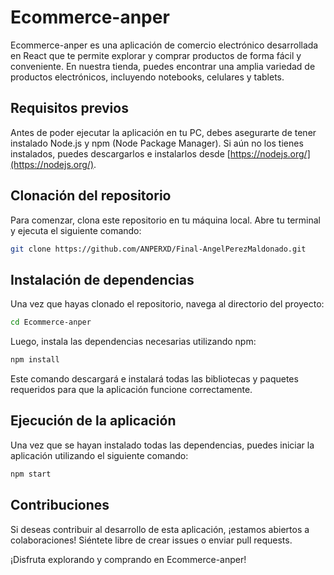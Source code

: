 # Ecommerce-anper

Ecommerce-anper es una aplicación de comercio electrónico desarrollada en React que te permite explorar y comprar productos de forma fácil y conveniente. En nuestra tienda, puedes encontrar una amplia variedad de productos electrónicos, incluyendo notebooks, celulares y tablets.

## Requisitos previos

Antes de poder ejecutar la aplicación en tu PC, debes asegurarte de tener instalado Node.js y npm (Node Package Manager). Si aún no los tienes instalados, puedes descargarlos e instalarlos desde [https://nodejs.org/](https://nodejs.org/).

## Clonación del repositorio

Para comenzar, clona este repositorio en tu máquina local. Abre tu terminal y ejecuta el siguiente comando:

```bash
git clone https://github.com/ANPERXD/Final-AngelPerezMaldonado.git
```
## Instalación de dependencias
Una vez que hayas clonado el repositorio, navega al directorio del proyecto:
```bash
cd Ecommerce-anper
```
Luego, instala las dependencias necesarias utilizando npm:

```bash
npm install
```
Este comando descargará e instalará todas las bibliotecas y paquetes requeridos para que la aplicación funcione correctamente.

## Ejecución de la aplicación
Una vez que se hayan instalado todas las dependencias, puedes iniciar la aplicación utilizando el siguiente comando:
```bash
npm start
```
## Contribuciones
Si deseas contribuir al desarrollo de esta aplicación, ¡estamos abiertos a colaboraciones! Siéntete libre de crear issues o enviar pull requests.

¡Disfruta explorando y comprando en Ecommerce-anper!

